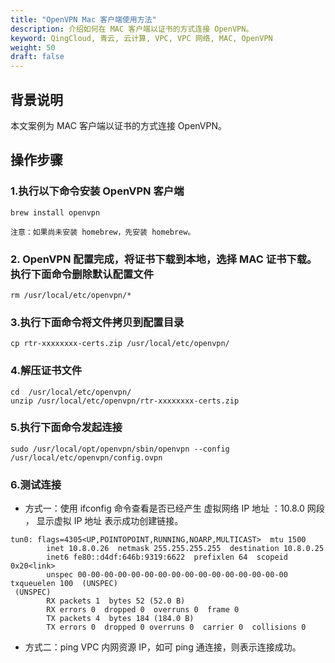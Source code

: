 ```yaml
---
title: "OpenVPN Mac 客户端使用方法"
description: 介绍如何在 MAC 客户端以证书的方式连接 OpenVPN。
keyword: QingCloud, 青云, 云计算, VPC, VPC 网络, MAC, OpenVPN
weight: 50
draft: false
---
```


## 背景说明

本文案例为 MAC 客户端以证书的方式连接 OpenVPN。


## 操作步骤
### 1.执行以下命令安装 OpenVPN 客户端

```
brew install openvpn
```

`注意：如果尚未安装 homebrew，先安装 homebrew。`



### 2. OpenVPN 配置完成，将证书下载到本地，选择 MAC 证书下载。执行下面命令删除默认配置文件

```
rm /usr/local/etc/openvpn/*
```



### 3.执行下面命令将文件拷贝到配置目录

```
cp rtr-xxxxxxxx-certs.zip /usr/local/etc/openvpn/
```



### 4.解压证书文件

```
cd  /usr/local/etc/openvpn/
unzip /usr/local/etc/openvpn/rtr-xxxxxxxx-certs.zip
```



### 5.执行下面命令发起连接

```
sudo /usr/local/opt/openvpn/sbin/openvpn --config /usr/local/etc/openvpn/config.ovpn
```



### 6.测试连接

- 方式一：使用 ifconfig 命令查看是否已经产生 虚拟网络 IP 地址 ：10.8.0 网段 ， 显示虚拟 IP 地址 表示成功创建链接。

```
tun0: flags=4305<UP,POINTOPOINT,RUNNING,NOARP,MULTICAST>  mtu 1500
        inet 10.8.0.26  netmask 255.255.255.255  destination 10.8.0.25
        inet6 fe80::d4df:646b:9319:6622  prefixlen 64  scopeid 0x20<link>
        unspec 00-00-00-00-00-00-00-00-00-00-00-00-00-00-00-00  txqueuelen 100  (UNSPEC)
 (UNSPEC)       
        RX packets 1  bytes 52 (52.0 B)
        RX errors 0  dropped 0  overruns 0  frame 0
        TX packets 4  bytes 184 (184.0 B)
        TX errors 0  dropped 0 overruns 0  carrier 0  collisions 0
```
- 方式二：ping VPC 内网资源 IP，如可 ping 通连接，则表示连接成功。
